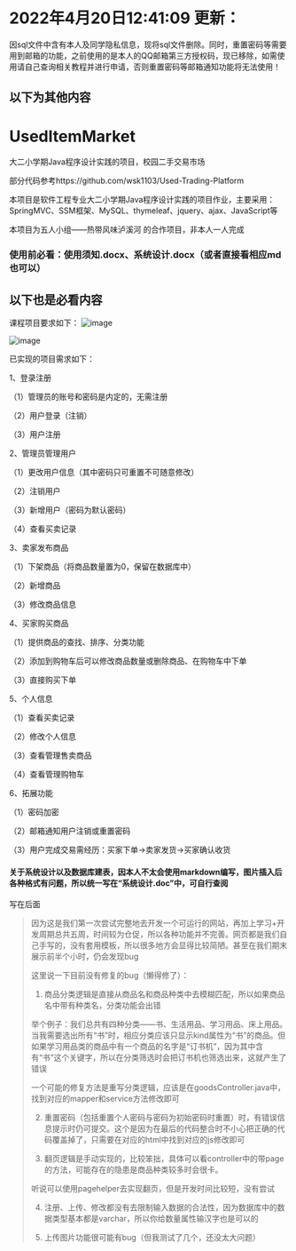 # 2022年4月20日12:41:09 更新：
因sql文件中含有本人及同学隐私信息，现将sql文件删除。同时，重置密码等需要用到邮箱的功能，之前使用的是本人的QQ邮箱第三方授权码，现已移除，如需使用请自己查询相关教程并进行申请，否则重置密码等邮箱通知功能将无法使用！

## 以下为其他内容

# UsedItemMarket
大二小学期Java程序设计实践的项目，校园二手交易市场

部分代码参考https://github.com/wsk1103/Used-Trading-Platform

本项目是软件工程专业大二小学期Java程序设计实践的项目作业，主要采用：SpringMVC、SSM框架、MySQL、thymeleaf、jquery、ajax、JavaScript等

本项目为五人小组——热带风味泸溪河 的合作项目，非本人一人完成

<h3>使用前必看：使用须知.docx、系统设计.docx（或者直接看相应md也可以）</h3>

<h2>以下也是必看内容</h2>

课程项目要求如下：
![image](https://user-images.githubusercontent.com/54974387/128868555-e729700f-8980-48a1-9a44-c18f665d47ed.png)

![image](https://user-images.githubusercontent.com/54974387/128868649-3ab551b9-8600-4c77-959d-3c82ef440c47.png)

已实现的项目需求如下：

1、登录注册

（1）管理员的账号和密码是内定的，无需注册

（2）用户登录（注销）

（3）用户注册

2、管理员管理用户

（1）更改用户信息（其中密码只可重置不可随意修改）

（2）注销用户

（3）新增用户（密码为默认密码）

（4）查看买卖记录

3、卖家发布商品

（1）下架商品（将商品数量置为0，保留在数据库中）

（2）新增商品

（3）修改商品信息

4、买家购买商品

（1）提供商品的查找、排序、分类功能

（2）添加到购物车后可以修改商品数量或删除商品、在购物车中下单

（3）直接购买下单

5、个人信息

（1）查看买卖记录

（2）修改个人信息

（3）查看管理售卖商品

（4）查看管理购物车

6、拓展功能

（1）密码加密

（2）邮箱通知用户注销或重置密码

（3）用户完成交易需经历：买家下单->卖家发货->买家确认收货


<h4>关于系统设计以及数据库建表，因本人不太会使用markdown编写，图片插入后各种格式有问题，所以统一写在“系统设计.doc”中，可自行查阅</h4>


写在后面
> 因为这是我们第一次尝试完整地去开发一个可运行的网站，再加上学习+开发周期总共五周，时间较为仓促，所以各种功能并不完善。网页都是我们自己手写的，没有套用模板，所以很多地方会显得比较简陋。甚至在我们期末展示前半个小时，仍会发现bug
> 
> 这里说一下目前没有修复的bug（懒得修了）：
> 
> 1. 商品分类逻辑是直接从商品名和商品种类中去模糊匹配，所以如果商品名中带有种类名，分类功能会出错
> 
> 举个例子：我们总共有四种分类——书、生活用品、学习用品、床上用品。当我需要选出所有“书”时，相应分类应该只显示kind属性为“书”的商品。但如果学习用品类的商品中有一个商品的名字是“订书机”，因为其中含有“书”这个关键字，所以在分类筛选时会把订书机也筛选出来，这就产生了错误
> 
> 一个可能的修复方法是重写分类逻辑，应该是在goodsController.java中，找到对应的mapper和service方法修改即可
> 
> 2. 重置密码（包括重置个人密码与密码为初始密码时重置）时，有错误信息提示时仍可提交。这个是因为在最后的代码整合时不小心把正确的代码覆盖掉了，只需要在对应的html中找到对应的js修改即可
> 
> 3. 翻页逻辑是手动实现的，比较笨拙，具体可以看controller中的带page的方法，可能存在的隐患是商品种类较多时会很卡。
> 
> 听说可以使用pagehelper去实现翻页，但是开发时间比较短，没有尝试
> 
> 4. 注册、上传、修改都没有去限制输入数据的合法性，因为数据库中的数据类型基本都是varchar，所以你给数量属性输汉字也是可以的
> 
> 5. 上传图片功能很可能有bug（但我测试了几个，还没太大问题）
